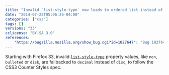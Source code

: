 ```yaml
---
title: "Invalid `list-style-type` now leads to ordered list instead of unordered list"
date: "2014-07-22T05:06:26-04:00"
categories: ["css"]
tags: []
versions: "33"
cclicense: "BY-SA 3.0"
references:
    "https://bugzilla.mozilla.org/show_bug.cgi?id=1027647": "Bug 1027647 – invalid list-style-type makes ordered list from unordered list"
---
```

Starting with Firefox 33, invalid [`list-style-type`](https://developer.mozilla.org/en-US/docs/Web/CSS/list-style-type) property values, like `non`, `bulleted` or `disk`, are fallbacked to `decimal` instead of `disc`, to follow the CSS3 Counter Styles spec.
